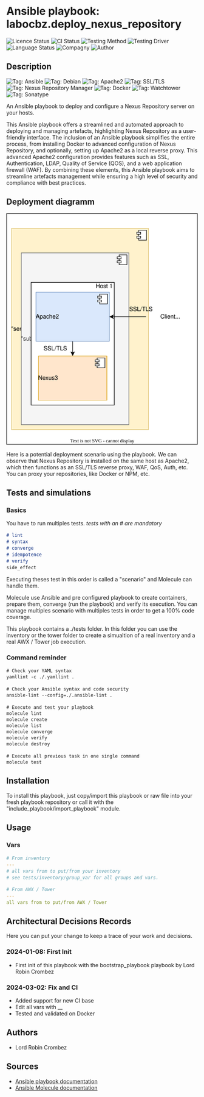 # Ansible playbook: labocbz.deploy_nexus_repository

![Licence Status](https://img.shields.io/badge/licence-MIT-brightgreen)
![CI Status](https://img.shields.io/badge/CI-success-brightgreen)
![Testing Method](https://img.shields.io/badge/Testing%20Method-Ansible%20Molecule-blueviolet)
![Testing Driver](https://img.shields.io/badge/Testing%20Driver-docker-blueviolet)
![Language Status](https://img.shields.io/badge/language-Ansible-red)
![Compagny](https://img.shields.io/badge/Compagny-Labo--CBZ-blue)
![Author](https://img.shields.io/badge/Author-Lord%20Robin%20Crombez-blue)

## Description

![Tag: Ansible](https://img.shields.io/badge/Tech-Ansible-orange)
![Tag: Debian](https://img.shields.io/badge/Tech-Debian-orange)
![Tag: Apache2](https://img.shields.io/badge/Tech-Apache2-orange)
![Tag: SSL/TLS](https://img.shields.io/badge/Tech-SSL%2FTLS-orange)
![Tag: Nexus Repository Manager](https://img.shields.io/badge/Tech-Nexus%20Repository%20Manager-orange)
![Tag: Docker](https://img.shields.io/badge/Tech-Docker-orange)
![Tag: Watchtower](https://img.shields.io/badge/Tech-Watchtower-orange)
![Tag: Sonatype](https://img.shields.io/badge/Tech-Sonatype-orange)

An Ansible playbook to deploy and configure a Nexus Repository server on your hosts.

This Ansible playbook offers a streamlined and automated approach to deploying and managing artefacts, highlighting Nexus Repository as a user-friendly interface. The inclusion of an Ansible playbook simplifies the entire process, from installing Docker to advanced configuration of Nexus Repository, and optionally, setting up Apache2 as a local reverse proxy. This advanced Apache2 configuration provides features such as SSL, Authentication, LDAP, Quality of Service (QOS), and a web application firewall (WAF). By combining these elements, this Ansible playbook aims to streamline artefacts management while ensuring a high level of security and compliance with best practices.

## Deployment diagramm

![](./assets/Ansible-Playbook-Labocbz-Deploy-Nexus-Repository.drawio.svg)

Here is a potential deployment scenario using the playbook. We can observe that Nexus Repository is installed on the same host as Apache2, which then functions as an SSL/TLS reverse proxy, WAF, QoS, Auth, etc. You can proxy your repositories, like Docker or NPM, etc.

## Tests and simulations

### Basics

You have to run multiples tests. *tests with an # are mandatory*

```MARKDOWN
# lint
# syntax
# converge
# idempotence
# verify
side_effect
```

Executing theses test in this order is called a "scenario" and Molecule can handle them.

Molecule use Ansible and pre configured playbook to create containers, prepare them, converge (run the playbook) and verify its execution.
You can manage multiples scenario with multiples tests in order to get a 100% code coverage.

This playbook contains a ./tests folder. In this folder you can use the inventory or the tower folder to create a simualtion of a real inventory and a real AWX / Tower job execution.

### Command reminder

```SHELL
# Check your YAML syntax
yamllint -c ./.yamllint .

# Check your Ansible syntax and code security
ansible-lint --config=./.ansible-lint .

# Execute and test your playbook
molecule lint
molecule create
molecule list
molecule converge
molecule verify
molecule destroy

# Execute all previous task in one single command
molecule test
```

## Installation

To install this playbook, just copy/import this playbook or raw file into your fresh playbook repository or call it with the "include_playbook/import_playbook" module.

## Usage

### Vars

```YAML
# From inventory
---
# all vars from to put/from your inventory
# see tests/inventory/group_var for all groups and vars.
```

```YAML
# From AWX / Tower
---
all vars from to put/from AWX / Tower
```

## Architectural Decisions Records

Here you can put your change to keep a trace of your work and decisions.

### 2024-01-08: First Init

* First init of this playbook with the bootstrap_playbook playbook by Lord Robin Crombez

### 2024-03-02: Fix and CI

* Added support for new CI base
* Edit all vars with __
* Tested and validated on Docker

## Authors

* Lord Robin Crombez

## Sources

* [Ansible playbook documentation](https://docs.ansible.com/ansible/latest/playbook_guide/playbooks_reuse_playbooks.html)
* [Ansible Molecule documentation](https://molecule.readthedocs.io/)
